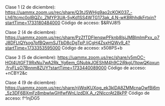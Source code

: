 Clase 1 (2 de diciembre):
https://uammx.zoom.us/rec/share/Q3tJSWHig9ao2cKOK037_-Lh61tcmc0oIBQZc_ZMYP3UA-5yKd1SS4WTG173ak_4.N-wKBRhhdkFrtxin?startTime=1733180484000
Código de acceso: $&RVJ8!5


Clase 2 (4 de diciembre):
https://uammx.zoom.us/rec/share/PzZfTDFIenqwPFknb8lsjJMBlmImPxx_p7J8DFLtQYsog7pfBQwmSJTbD8cDgTpP.IjCgH4ZsxHQWv9_4?startTime=1733353595000
Código de acceso: x508PS+b


Clase 3 (5 de diciembre):
https://uammx.zoom.us/rec/share/v5mOC-HOl4UtGFT9RxNu7wA2Rk_Yg6em_GNubkJOEShM4h9C2iRkgU1tpwQKpxun.frvFLsO7Bnnm8ZUY?startTime=1733440089000
Código de acceso: +nCBY2&c

Clase 4 (9 de diciembre):
https://uammx.zoom.us/rec/share/rjiWqjKUXpg_ek3klDA8ZMMcnaOwfBi6m_5z3DF6BXmFz8mbwlwGHfwfWnLIzdDX.A_r2NlccrAt28kPP 
Código de acceso: f^!njDG5
